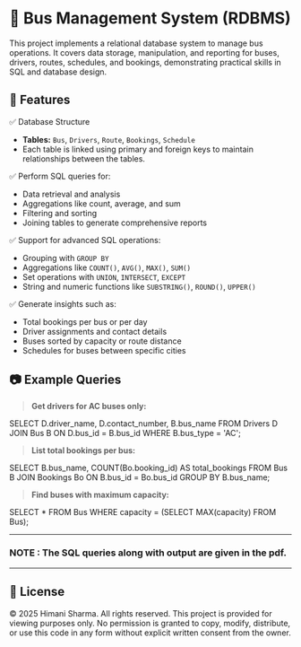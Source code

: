# 🚌 Bus Management System (RDBMS)

This project implements a relational database system to manage bus operations. It covers data storage, manipulation, and reporting for buses, drivers, routes, schedules, and bookings, demonstrating practical skills in SQL and database design.

## 📌 Features

✅ Database Structure

- **Tables:** `Bus`, `Drivers`, `Route`, `Bookings`, `Schedule`
- Each table is linked using primary and foreign keys to maintain relationships between the tables.

✅ Perform SQL queries for:
- Data retrieval and analysis
- Aggregations like count, average, and sum
- Filtering and sorting
- Joining tables to generate comprehensive reports

✅ Support for advanced SQL operations:
- Grouping with `GROUP BY`
- Aggregations like `COUNT()`, `AVG()`, `MAX()`, `SUM()`
- Set operations with `UNION`, `INTERSECT`, `EXCEPT`
- String and numeric functions like `SUBSTRING()`, `ROUND()`, `UPPER()`

✅ Generate insights such as:
- Total bookings per bus or per day
- Driver assignments and contact details
- Buses sorted by capacity or route distance
- Schedules for buses between specific cities

## 📷 Example Queries

> **Get drivers for AC buses only:**
> 
SELECT D.driver_name, D.contact_number, B.bus_name
FROM Drivers D
JOIN Bus B ON D.bus_id = B.bus_id
WHERE B.bus_type = 'AC';


>**List total bookings per bus:**
>
SELECT B.bus_name, COUNT(Bo.booking_id) AS total_bookings
FROM Bus B
JOIN Bookings Bo ON B.bus_id = Bo.bus_id
GROUP BY B.bus_name;
>
>
> **Find buses with maximum capacity:**
>
SELECT * FROM Bus
WHERE capacity = (SELECT MAX(capacity) FROM Bus);

----
### NOTE : The SQL queries along with output are given in the pdf.
-----
## 📜 License
© 2025 Himani Sharma. All rights reserved.
This project is provided for viewing purposes only. No permission is granted to copy, modify, distribute, or use this code in any form without explicit written consent from the owner.
